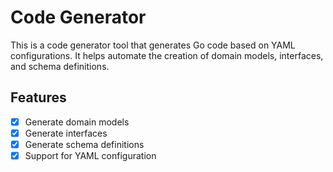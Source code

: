 # Code Generator

This is a code generator tool that generates Go code based on YAML configurations. It helps automate the creation of domain models, interfaces, and schema definitions.

## Features

- [x] Generate domain models
- [x] Generate interfaces
- [x] Generate schema definitions
- [x] Support for YAML configuration
